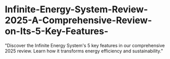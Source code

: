 # Infinite-Energy-System-Review-2025-A-Comprehensive-Review-on-Its-5-Key-Features-
"Discover the Infinite Energy System's 5 key features in our comprehensive 2025 review. Learn how it transforms energy efficiency and sustainability."
